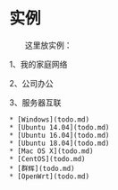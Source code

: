 # 实例

　　这里放实例：

1、我的家庭网络

2、公司办公

3、服务器互联

	* [Windows](todo.md)
	* [Ubuntu 14.04](todo.md)
	* [Ubuntu 16.04](todo.md)
	* [Ubuntu 18.04](todo.md)
	* [Mac OS X](todo.md)
	* [CentOS](todo.md)
	* [群辉](todo.md)
	* [OpenWrt](todo.md)
